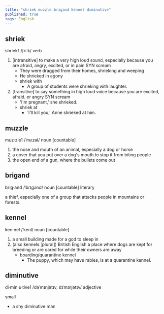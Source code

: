 ```yaml
---
title: "shriek muzzle brigand kennel diminutive"
published: true
tags: English
---
```


## shriek

shriek1 /ʃriːk/ verb

1. [intransitive] to make a very high loud sound, especially because you are
   afraid, angry, excited, or in pain SYN scream
   - They were dragged from their homes, shrieking and weeping
   - He shrieked in agony
   - shriek with
     - A group of students were shrieking with laughter.
2. [transitive] to say something in high loud voice because you are excited,
   afraid, or angry SYN scream
   - 'I'm pregnant,' she shrieked.
   - shriek at
     - 'I'll kill you,' Anne shrieked at him.

## muzzle

muz·zle1 /ˈmʌzəl/ noun [countable]

1. the nose and mouth of an animal, especially a dog or horse
2. a cover that you put over a dog's mouth to stop it from biting people
3. the open end of a gun, where the bullets come out

## brigand

brig·and /ˈbrɪɡənd/ noun [countable] literary

a thief, especially one of a group that attacks people in mountains or forests.

## kennel

ken·nel /ˈkenl/ noun [countable]

1. a small building made for a god to sleep in
2. (also kennels [plural]) British English a place where dogs are kept for
   breeding or are cared for while their owners are away
   - boarding/quarantine kennel
     - The puppy, which may have rabies, is at a quarantine kennel.

## diminutive

di·min·u·tive1 /dəˈmɪnjətɪv, dɪˈmɪnjətɪv/ adjective

small

- a shy diminutive man